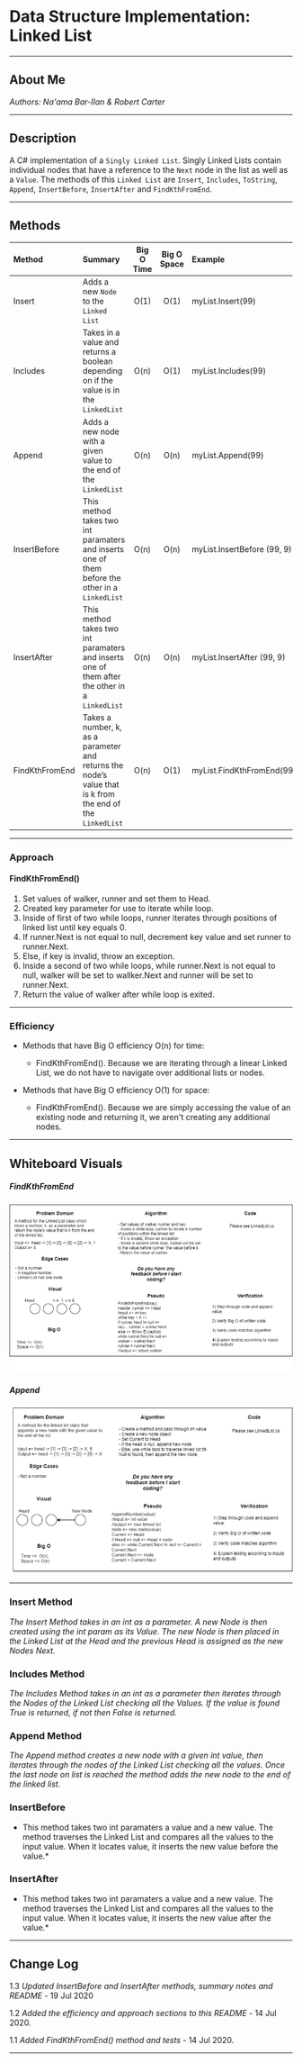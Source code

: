 # Data Structure Implementation: Linked List
---

## About Me

*Authors: Na'ama Bar-Ilan & Robert Carter*

---

## Description

A C# implementation of a `Singly Linked List`. Singly Linked Lists contain individual nodes that have a reference to the `Next` node in the list as well as a `Value`. The methods of this `Linked List` are `Insert`, `Includes`, `ToString`, `Append`, `InsertBefore`, `InsertAfter` and `FindKthFromEnd`.

---

## Methods

| Method | Summary | Big O Time | Big O Space | Example | 
| :----------- | :----------- | :-------------: | :-------------: | :----------- |
| Insert | Adds a new `Node` to the `Linked List` | O(1) | O(1) | myList.Insert(99) |
| Includes | Takes in a value and returns a boolean depending on if the value is in the `LinkedList` | O(n) | O(1) | myList.Includes(99) |
| Append  | Adds a new node with a given value to the end of the `LinkedList` | O(n) | O(n) | myList.Append(99) |
| InsertBefore | This method takes two int paramaters and inserts one of them before the other in a `LinkedList` | O(n) | O(n) | myList.InsertBefore (99, 9) |
| InsertAfter | This method takes two int paramaters and inserts one of them after the other in a `LinkedList` | O(n) | O(n) | myList.InsertAfter (99, 9) |
| FindKthFromEnd | Takes a number, k, as a parameter and returns the node’s value that is k from the end of the `LinkedList` | O(n) | O(1) | myList.FindKthFromEnd(99) |



---
### Approach

#### FindKthFromEnd()
1. Set values of walker, runner and set them to Head.
2. Created key parameter for use to iterate while loop. 
3. Inside of first of two while loops, runner iterates through positions of linked list until key equals 0.
4. If runner.Next is not equal to null, decrement key value and set runner to runner.Next.
4. Else, if key is invalid, throw an exception.
5. Inside a second of two while loops, while runner.Next is not equal to null, walker will be set to wallker.Next and runner will be set to runner.Next.
6. Return the value of walker after while loop is exited.

----

### Efficiency
* Methods that have Big O efficiency O(n) for time:
  * FindKthFromEnd(). Because we are iterating through a linear Linked List, we do not have to navigate over additional lists or nodes.

* Methods that have Big O efficiency O(1) for space:
  * FindKthFromEnd(). Because we are simply accessing the value of an existing node and returning it, we aren't creating any additional nodes.


---

## Whiteboard Visuals

##### FindKthFromEnd
![Whiteboard Image](https://github.com/NaamaBarIlan/data-structures-and-algorithms/blob/master/Assets/code-challenge07.png)

##### Append
![Whiteboard Image](https://github.com/NaamaBarIlan/data-structures-and-algorithms/blob/master/Assets/code-challenge06.png)

----

### Insert Method

*The Insert Method takes in an int as a parameter. A new Node is then created using the* 
*int param as its Value. The new Node is then placed in the Linked List at the Head and*
*the previous Head is assigned as the new Nodes Next.*

### Includes Method

*The Includes Method takes in an int as a parameter then iterates through the Nodes of the*
*Linked List checking all the Values. If the value is found True is returned, if not then*
*False is returned.*

### Append Method
*The Append method creates a new node with a given int value, then iterates through the nodes of the Linked List checking all the values. Once the last node on list is reached the method adds the new node to the end of the linked list.*

### InsertBefore
* This method takes two int paramaters a value and a new value. The method traverses the Linked List and compares all the values to the input value. When it locates value, it inserts the new value before the value.*

### InsertAfter
* This method takes two int paramaters a value and a new value. The method traverses the Linked List and compares all the values to the input value. When it locates value, it inserts the new value after the value.*


---

## Change Log

1.3 *Updated InsertBefore and InsertAfter methods, summary notes and README* - 19 Jul 2020

1.2 *Added the efficiency and approach sections to this README* - 14 Jul 2020.

1.1 *Added FindKthFromEnd() method and tests* - 14 Jul 2020.


---
